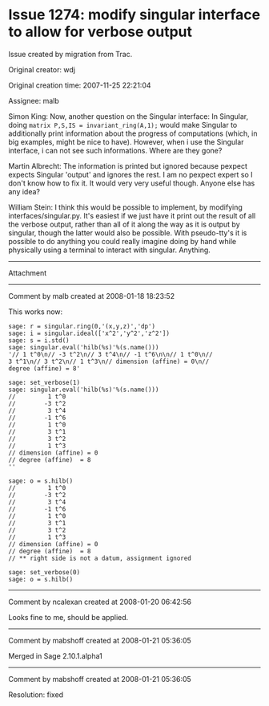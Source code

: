 # Issue 1274: modify singular interface to allow for verbose output

Issue created by migration from Trac.

Original creator: wdj

Original creation time: 2007-11-25 22:21:04

Assignee: malb

Simon King:
 Now, another question on the Singular interface:
In Singular, doing
`matrix P,S,IS = invariant_ring(A,1);`
would make Singular to additionally print information about the
progress of computations (which, in big examples, might be nice to
have).
However, when i use the Singular interface, i can not see such
informations. Where are they gone?

Martin Albrecht:
The information is printed but ignored because pexpect expects
Singular 'output' and ignores the rest. I am no pexpect expert so I don't
know how to fix it. It would very very useful though. Anyone else has any
idea?

William Stein:
I think this would be possible to implement, by modifying
interfaces/singular.py. It's easiest if we just have it print out
the result of all the verbose output, rather than all of it along the way as it is
output by singular, though the latter would also be possible.   With pseudo-tty's it is
possible to do anything you could really imagine doing by hand while physically using
a terminal to interact with singular.  Anything.


---

Attachment


---

Comment by malb created at 2008-01-18 18:23:52

This works now:


```
sage: r = singular.ring(0,'(x,y,z)','dp')
sage: i = singular.ideal(['x^2','y^2','z^2'])
sage: s = i.std()
sage: singular.eval('hilb(%s)'%(s.name()))
'// 1 t^0\n// -3 t^2\n// 3 t^4\n// -1 t^6\n\n// 1 t^0\n//
3 t^1\n// 3 t^2\n// 1 t^3\n// dimension (affine) = 0\n//
degree (affine) = 8'

sage: set_verbose(1)
sage: singular.eval('hilb(%s)'%(s.name()))
//         1 t^0
//        -3 t^2
//         3 t^4
//        -1 t^6
//         1 t^0
//         3 t^1
//         3 t^2
//         1 t^3
// dimension (affine) = 0
// degree (affine)  = 8
''

sage: o = s.hilb()
//         1 t^0
//        -3 t^2
//         3 t^4
//        -1 t^6
//         1 t^0
//         3 t^1
//         3 t^2
//         1 t^3
// dimension (affine) = 0
// degree (affine)  = 8
// ** right side is not a datum, assignment ignored

sage: set_verbose(0)
sage: o = s.hilb()
```



---

Comment by ncalexan created at 2008-01-20 06:42:56

Looks fine to me, should be applied.


---

Comment by mabshoff created at 2008-01-21 05:36:05

Merged in Sage 2.10.1.alpha1


---

Comment by mabshoff created at 2008-01-21 05:36:05

Resolution: fixed
